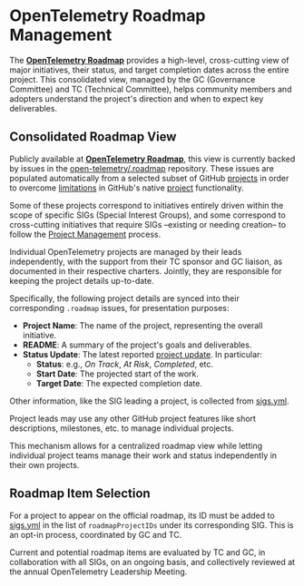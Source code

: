 # OpenTelemetry Roadmap Management

The **[OpenTelemetry Roadmap](https://github.com/orgs/open-telemetry/projects/158)** provides a high-level, cross-cutting view of major initiatives, their status, and target completion dates across the entire project.
This consolidated view, managed by the GC (Governance Committee) and TC (Technical Committee), helps community members and adopters understand the project's direction and when to expect key deliverables.

## Consolidated Roadmap View

Publicly available at **[OpenTelemetry Roadmap](https://github.com/orgs/open-telemetry/projects/158)**, this view is currently backed by issues in the [open-telemetry/.roadmap](https://github.com/open-telemetry/.roadmap) repository.
These issues are populated automatically from a selected subset of GitHub [projects](https://github.com/orgs/open-telemetry/projects?query=is%3Aopen) in order to overcome [limitations](https://github.com/orgs/community/discussions/157993) in GitHub's native [project](https://docs.github.com/en/issues/planning-and-tracking-with-projects/learning-about-projects/about-projects) functionality.

Some of these projects correspond to initiatives entirely driven within the scope of specific SIGs (Special Interest Groups), and some correspond to cross-cutting initiatives that require SIGs –existing or needing creation– to follow the [Project Management](./project-management.md) process.

Individual OpenTelemetry projects are managed by their leads independently, with the support from their TC sponsor and GC liaison, as documented in their respective charters.
Jointly, they are responsible for keeping the project details up-to-date.

Specifically, the following project details are synced into their corresponding `.roadmap` issues, for presentation purposes:

* **Project Name**: The name of the project, representing the overall initiative.
* **README**: A summary of the project's goals and deliverables.
* **Status Update**: The latest reported [project update](https://docs.github.com/en/issues/planning-and-tracking-with-projects/learning-about-projects/sharing-project-updates). In particular:
  * **Status**: e.g., _On Track_, _At Risk_, _Completed_, etc.
  * **Start Date**: The projected start of the work.
  * **Target Date**: The expected completion date.

Other information, like the SIG leading a project, is collected from [sigs.yml](./sigs.yml).

Project leads may use any other GitHub project features like short descriptions, milestones, etc. to manage individual projects. 

This mechanism allows for a centralized roadmap view while letting individual project teams manage their work and status independently in their own projects.

## Roadmap Item Selection

For a project to appear on the official roadmap, its ID must be added to [sigs.yml](./sigs.yml) in the list of `roadmapProjectIDs` under its corresponding SIG.
This is an opt-in process, coordinated by GC and TC.

Current and potential roadmap items are evaluated by TC and GC, in collaboration with all SIGs, on an ongoing basis, and collectively reviewed at the annual OpenTelemetry Leadership Meeting.
